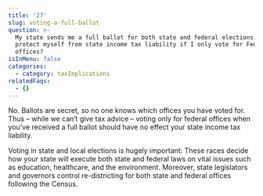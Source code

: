 ```yaml
---
title: '27'
slug: voting-a-full-ballot
question: >-
  My state sends me a full ballot for both state and federal elections. Do I
  protect myself from state income tax liability if I only vote for Federal
  offices?
isInMenu: false
categories:
  - category: taxImplications
relatedFaqs:
  - {}
---
```

No. Ballots are secret, so no one knows which offices you have voted for. Thus – while we can’t give tax advice – voting only for federal offices when you’ve received a full ballot should have no effect your state income tax liability. 
 
Voting in state and local elections is hugely important: These races decide how your state will execute both state and federal laws on vital issues such as education, healthcare, and the environment. Moreover, state legislators and governors control re-districting for both state and federal offices following the Census.
